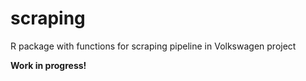 # scraping
R package with functions for scraping pipeline in Volkswagen project

__Work in progress!__
